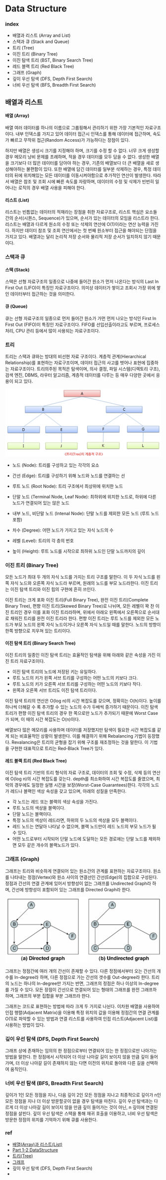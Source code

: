# Data Structure

### index

- 배열과 리스트 (Array and List)
- 스택과 큐 (Stack and Queue)
- 트리 (Tree)
- 이진 트리 (Binary Tree)
- 이진 탐색 트리 (BST, Binary Search Tree)
- 레드 블랙 트리 (Red Black Tree)
- 그래프 (Graph)
- 깊이 우선 탐색 (DFS, Depth First Search)
- 너비 우선 탐색 (BFS, Breadth First Search)



## 배열과 리스트

#### 배열 (Array)

배열 여러 데이터를 하나의 이름으로 그룹핑해서 관리하기 위한 가장 기본적인 자료구조이다. 내부 인덱스를 가지고 있어 데이터 접근시 인덱스를 통해 데이터에 접근하며, 속도가 빠르고 무작위 접근(Random Access)가 가능하다는 장점이 있다.

 하지만 배열은 생성시 크기를 지정해야 하며, 크기를 수정 할 수 없다. 너무 크게 생성할 경우 메모리 낭비 문제를 초례하며, 적을 경우 데이터를 모두 담을 수 없다. 생성한 배열을 크기보다 더 많은 데이터를 담아야 하는 경우, 기존의 배열보다 더 큰 배열을 새로 생성해야하는 불편함이 있다. 또한 배열에 담긴 데이터를 일부분 삭제하는 경우, 특정 데이터의 뒤에 위치해있는 모든 데이터를 이동시켜야함으로 추가적인 연산이 발생한다. 따라서 배열은 참조 및 조회 시에 빠른 속도를 자랑하며, 데이터의 수정 및 삭제가 빈번히 일어나는 로직의 경우 배열 사용을 피해야 한다.

#### 리스트 (List)

리스트는 빈틈없는 데이터의 적재라는 장점을 취한 자료구조로, 리스트 핵심은 요소들 간의 순서(시퀀스, Sequence)가 있으며, 순서가 있는 데이터의 모임을 리스트라 한다. 리스트는 배열과 다르게 원소의 수정 또는 삭제의 연산에 O(1)이라는 연산 능력을 가진다. 하지만 데이터 참조 및 조회 연산에서는 첫 번째 원소부터 접근을 해야되는 단점을 가지고 있다. 배열과는 달리 논리적 저장 순서와 물리적 저장 순서가 일치하지 않기 때문이다. 



### 스택과 큐

#### 스택 (Stack)

스택은 선형 자료구조의 일종으로 나중에 들어간 원소가 먼저 나온다는 방식의 Last In First Out (LIFO)이 특징인 자료구조이다. 의미상 데이터가 쌓이고 조회시 가장 위에 쌓인 데이터부터 접근하는 것을 의미한다. 

#### 큐 (Queue)

큐는 선형 자료구조의 일종으로 먼저 들어간 원소가 가먼 먼저 나오는 방식인 First In First Out (FIFO)이 특징인 자료구조이다. FIFO를 선입선출이라고도 부르며, 프로세스 처리, CPU 관리 등에서 많이 사용되는 자료구조이다. 



### 트리

트리는 스택과 큐와는 방대의 비선현 자료 구조이다. 계층적 관계(Hierarchical Relationship)를 표현하는 자료구조이며, 데이터 접근의 사고를 벗어나 표현에 집중하는 자료구조이다. 트리의주된 목적은 탐색이며, 의사 결정, 파일 시스템(디렉토리 구조), 검색 엔진, DBMS, 라우터 알고리즘, 계층적 데이터를 다루는 등 매우 다양한 곳에서 응용이 되고 있다. 

![Tree](./imege/Tree.png)

- 노드 (Node): 트리를 구성하고 있는 각각의 요소
- 간선 (Edge): 트리를 구성하기 위해 노드와 노드를 연결하는 선
- 루트 노드 (Root Node): 트리 구조에서 최상위에 위치한 노드
- 단말 노드 (Terminal Node, Leaf Node): 최하위에 위치한 노드로, 하위에 다른 노드가 연결되어 있는 않은 노드
- 내부 노드, 비단말 노드 (Intenal Node): 단말 노드를 제외한 모든 노드 (루트 노드 포함)


- 차수 (Degree): 어떤 노드가 가지고 있는 자식 노드의 수
- 레벨 (Level): 트리의 각 층의 번호
- 높이 (Height): 루트 노드를 시작으로 최하위 노드인 단말 노드까지의 깊이

### 이진 트리 (Binary Tree)

모든 노드가 최대 두 개의 자식 노드를 가지는 트리 구조를 말한다. 이 두 자식 노드를 왼쪽 자식 노드와 오른쪽 자식 노드라 부르며, 원래의 노드를 부모 노드라한다. 이진 트리는 이진 탐색 트리와 이진 힙의 구현에 흔히 쓰인다. 

이진 트리는 크게 포화 이진 트리(Full Binary Tree), 완전 이진 트리(Complete Binary Tree), 편향 이진 트리(Skewed Binary Tree)로 나뉘며, 모든 레벨이 꽉 찬 이진 트리인 경우 이를 포화 이진 트리라하며, 위에서 아래오 왼쪽에서 오른쪽으로 순서대로 채워진 트리를 완전 이진 트리라 한다. 편향 이진 트리는 루트 노드를 제외한 모든 노드가 부모 노드의 왼쪽 자식 노드이거나 오른쪽 자식 노드일 때를 말한다. 노드의 방향이 한쪽 방향으로 치우쳐 있는 트리이다.

#### 이진 탐색 트리 (Binary Search Tree)

이진 트리의 일종인 이진 탐색 트리는 효율적인 탐색을 위해 아래와 같은 속성을 가진 이진 트리 자료구조이다.

- 이진 탐색 트리의 노드에 저장된 키는 유일하다.
- 루트 노드의 키가 왼쪽 서브 트리를 구성하는 어떤 노드의 키보다 크다.
- 루트 노드의 키가 오른쪽 서브 트리를 구성하는 어떤 노드의 키보다 작다.
- 왼쪽과 오른쪽 서브 트리도 이진 탐색 트리이다.

이진 탐색 트리의 연산은 O(log n)의 시간 복잡도를 갖으며, 정확히는 O(h)이다. 높이를 하나씩 더해갈 수 록 추가할 수 있는 노드의 수가 두배씩 증가하기 때문이다. 이진 탐색 트리가 편향 이진 탐색 트리의 경우 한 쪽으로만 노드가 추가되기 때문에 Worst Case가 되며, 이 때의 시간 복잡도는 O(n)이다.

배열보다 많은 메모리를 사용하며 데이터를 저장했지만 탐색이 필요한 시간 복잡도를 같게 되는 비효율적인 상황이 발생한다. 이를 해결하기 위해 Rebalancing 기법이 등장했다. Revalancing은 트리의 균형을 잡기 위해 구조를 재조정하는 것을 말한다. 이 기법을 구현한 대표적으로 트리는 Red-Black Tree가 있다. 

#### 레드 블랙 트리 (Red Black Tree)

이진 탐색 트리 기반의 트리 형식의 자료 구조로, 데이터의 조회 및 수정, 삭제 등의 연산에 O(log n)의 시간 복잡도를 갖는다. depth를 최소화하여 시간 복잡도를 줄였으며, 최악의 경우에도 일정한 실행 시간을 보장(Worst-Case Guarantees)한다. 각각의 노드가 레드나 블랙인 색상 속성을 갖고 있으며, 아래의 성질을 만족한다.

- 각 노드는 레드 또는 블랙의 색상 속성을 가진다.
- 루트 노드의 색상을 블랙이다.
- 단말 노드는 블랙이다.
- 특정 노드의 색상이 레드라면, 하위의 두 노드의 색상을 모두 블랙이다.
- 레드 노드는 연달아 나타날 수 없으며, 블랙 노드만이 레드 노드의 부모 노드가 될 수 있다.
- 어떤 노드로부터 시작되어 단말 노드에 도달하는 모든 경로에는 단말 노드를 제외하면 모두 같은 개수의 블랙노드가 있다.



### 그래프 (Graph)

그래프는 트리와 비슷하게 연결되어 있는 원소간의 관계를 표현하는 자료구조이다.  원소를 나타내는 정점(Vertex)와 원소 사이의 연결선인 간선(Edge)의 집합으로 구성된다. 정점과 간선의 연결 관계에 있어서 방향성이 없는 그래프를 Undirected Graph라 하며, 간선에 방향성이 포함되어 있는 그래프를 Directed Graph라 한다.

![Graph](./imege/Graph.png)

그래프는 정점간에 여러 개의 간선이 존재할 수 있다. 다른 정점에서부터 오는 간선의 개수를 In-degree라 하며, 다른 정점으로 가는 간선의 갯수를 Out-degree라 한다. 트리의 노드는 하나의 In-degree만 가지는 반면, 그래프의 정점은 하나 이상의 In-degree를 가질 수 있다. 모든 장점이 간선으로 연결되어 있는 형태의 그래프를 완전 그래프하 하며, 그래프의 부분 집합을 부분 그래프라 한다.

그래프는 코드로 표현하는 방법에 따라 크게 두 가지로 나뉜다.  이차원 배열을 사용하여 인접 행렬(Adjacent Matrix)을 이용해 특정 위치의 값을 이용해 정점간의 연결 관계를 O(1)로 파악할 수 있는 방법과 연결 리스트를 사용하여 인접 리스트(Adjacent List)를 사용하는 방법이 있다.



### 깊이 우선 탐색 (DFS, Depth First Search)

그래프 상에 존재하는 임의의 한 정점으로부터 연결되어 있는 한 정점으로만 나아가는 방법을 말한다. 한 정점에서 시작되어 더 이상 나아갈 길이 보이지 않을 만큼 깊이 들어가며, 더 이상 나아갈 길이 존재하지 않는 다면 이전의 위치로 돌아와 다른 길을 선택하여 움직인다. 



### 너비 우선 탐색 (BFS, Breadth First Search)

깊이가 1인 모든 정점을 지나, 다음 깊이 2인 모든 정점을 지나고 최종적으로 깊이가 n인 모든 정점을 지나 더 이상 방문할곳이 없을 경우 탐색을 마친다. 깊이 우선 탐색과는 다르게 더 이상 나아갈 길이 보이지 않을 만큼 깊이 들어가는 것이 아닌, n 깊이에 연결된 정점을 살핀다. 깊이 우선 탐색은 스택을 통해 재귀 호출을 이용하고, 너비 우선 탐색은 방문한 정점의 위치를 기억하기 위해 큐를 사용한다.





### ref

- [배열(Array)과 리스트(List)](https://wayhome25.github.io/cs/2017/04/17/cs-18-1/)
- [Part 1-2 DataStructure](https://github.com/JaeYeopHan/Interview_Question_for_Beginner/tree/master/DataStructure#array-vs-linkedlist)
- [트리(Tree)](http://blog.eairship.kr/215)
- [그래프](https://gist.github.com/singun/1d628d0e3d66c60f9856)
- 깊이 우선 탐색 (DFS, Depth First Search)
- ​